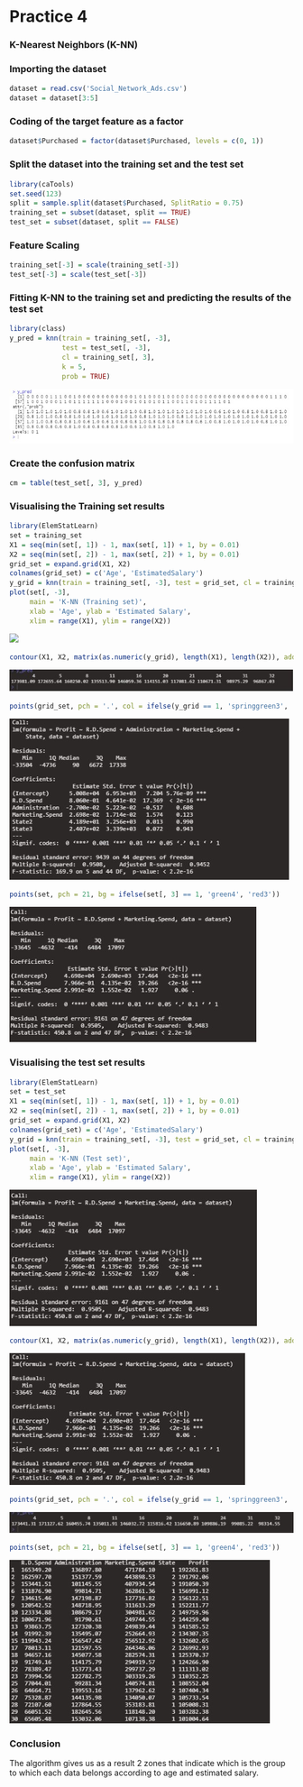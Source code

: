 # Practice 4

### K-Nearest Neighbors (K-NN)

### Importing the dataset
```r
dataset = read.csv('Social_Network_Ads.csv')
dataset = dataset[3:5]
```
  
### Coding of the target feature as a factor
```r
dataset$Purchased = factor(dataset$Purchased, levels = c(0, 1))
```
  
### Split the dataset into the training set and the test set
```r
library(caTools)
set.seed(123)
split = sample.split(dataset$Purchased, SplitRatio = 0.75)
training_set = subset(dataset, split == TRUE)
test_set = subset(dataset, split == FALSE)
```
  
### Feature Scaling
```r
training_set[-3] = scale(training_set[-3])
test_set[-3] = scale(test_set[-3])
```
  
### Fitting K-NN to the training set and predicting the results of the test set
```r
library(class)
y_pred = knn(train = training_set[, -3],
             test = test_set[, -3],
             cl = training_set[, 3],
             k = 5,
             prob = TRUE)
```
![](https://github.com/Luis-Alonso18/Data_Mining/blob/Unit_3/practices/practice_4_Unit_3/pic1.jpg)
  
### Create the confusion matrix
```r
cm = table(test_set[, 3], y_pred)
```
  
### Visualising the Training set results
```r
library(ElemStatLearn)
set = training_set
X1 = seq(min(set[, 1]) - 1, max(set[, 1]) + 1, by = 0.01)
X2 = seq(min(set[, 2]) - 1, max(set[, 2]) + 1, by = 0.01)
grid_set = expand.grid(X1, X2)
colnames(grid_set) = c('Age', 'EstimatedSalary')
y_grid = knn(train = training_set[, -3], test = grid_set, cl = training_set[, 3], k = 5)
plot(set[, -3],
     main = 'K-NN (Training set)',
     xlab = 'Age', ylab = 'Estimated Salary',
     xlim = range(X1), ylim = range(X2))
```` 
![](https://github.com/Luis-Alonso18/Data_Mining/blob/Unit_3/practices/practice_2_Unit_3/pic2.jpg)
  
```r
contour(X1, X2, matrix(as.numeric(y_grid), length(X1), length(X2)), add = TRUE)
```
![](https://github.com/Luis-Alonso18/Data_Mining/blob/Unit_3/practices/practice_2_Unit_3/pic3.jpg)
  
```r
points(grid_set, pch = '.', col = ifelse(y_grid == 1, 'springgreen3', 'tomato'))
```
![](https://github.com/Luis-Alonso18/Data_Mining/blob/Unit_3/practices/practice_2_Unit_3/pic4.jpg)
  
```r
points(set, pch = 21, bg = ifelse(set[, 3] == 1, 'green4', 'red3'))
```
![](https://github.com/Luis-Alonso18/Data_Mining/blob/Unit_3/practices/practice_2_Unit_3/pic5.jpg)
  
### Visualising the test set results
```r
library(ElemStatLearn)
set = test_set
X1 = seq(min(set[, 1]) - 1, max(set[, 1]) + 1, by = 0.01)
X2 = seq(min(set[, 2]) - 1, max(set[, 2]) + 1, by = 0.01)
grid_set = expand.grid(X1, X2)
colnames(grid_set) = c('Age', 'EstimatedSalary')
y_grid = knn(train = training_set[, -3], test = grid_set, cl = training_set[, 3], k = 5)
plot(set[, -3],
     main = 'K-NN (Test set)',
     xlab = 'Age', ylab = 'Estimated Salary',
     xlim = range(X1), ylim = range(X2))
```
![](https://github.com/Luis-Alonso18/Data_Mining/blob/Unit_3/practices/practice_2_Unit_3/pic6.jpg)
  
```r
contour(X1, X2, matrix(as.numeric(y_grid), length(X1), length(X2)), add = TRUE)
```
![](https://github.com/Luis-Alonso18/Data_Mining/blob/Unit_3/practices/practice_2_Unit_3/pic7.jpg)
  
```r
points(grid_set, pch = '.', col = ifelse(y_grid == 1, 'springgreen3', 'tomato'))
```
![](https://github.com/Luis-Alonso18/Data_Mining/blob/Unit_3/practices/practice_2_Unit_3/pic8.jpg)
  
```r
points(set, pch = 21, bg = ifelse(set[, 3] == 1, 'green4', 'red3'))
```
![](https://github.com/Luis-Alonso18/Data_Mining/blob/Unit_3/practices/practice_2_Unit_3/pic9.jpg)
  
### Conclusion
The algorithm gives us as a result 2 zones that indicate which is the group to which each data belongs according to age and estimated salary.
